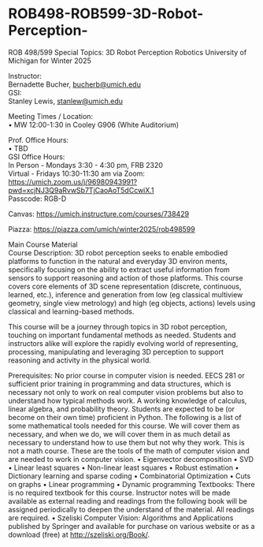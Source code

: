 # ROB498-ROB599-3D-Robot-Perception-
ROB 498/599 Special Topics: 3D Robot Perception  Robotics  University of Michigan for Winter 2025

Instructor:   
Bernadette Bucher, bucherb@umich.edu   
GSI:   
Stanley Lewis, stanlew@umich.edu   

Meeting Times / Location:  
• MW 12:00-1:30 in Cooley G906 (White Auditorium)  

Prof. Office Hours:   
• TBD  
GSI Office Hours:   
In Person - Mondays 3:30 - 4:30 pm, FRB 2320  
Virtual - Fridays 10:30-11:30 am via Zoom:  
https://umich.zoom.us/j/96980943991?pwd=xcjNJ3Q9aRvwSb7TjCaoAoT5dCcwiX.1  
Passcode: RGB-D  

Canvas: https://umich.instructure.com/courses/738429  

Piazza: https://piazza.com/umich/winter2025/rob498599  

Main Course Material   
Course Description: 3D robot perception seeks to enable embodied platforms to function in the natural and everyday 3D environ ments, specifically focusing on the ability to extract useful information from sensors to support reasoning and action of those platforms. This course covers core elements of 3D scene representation (discrete, continuous, learned, etc.), inference and generation from low (eg classical multiview geometry, single view metrology) and high (eg objects, actions) levels using classical and learning-based methods.   
  
This course will be a journey through topics in 3D robot perception, touching on important fundamental methods as needed. Students and instructors alike will explore the rapidly evolving world of representing, processing, manipulating and leveraging 3D perception to support reasoning and activity in the physical world.   

Prerequisites: No prior course in computer vision is needed. EECS 281 or sufficient prior training in programming and data structures, which is necessary not only to work on real computer vision problems but also to understand how typical methods work. 
A working knowledge of calculus, linear algebra, and probability theory. Students are expected to be (or become on their own time) proficient in Python. 
The following is a list of some mathematical tools needed for this course. We will cover them as necessary, and when we do, we will cover them in as much detail as necessary to understand how to use them but not why they work. This is not a math course. These are the tools of the math of computer vision and are needed to work in computer vision. 
• Eigenvector decomposition 
• SVD 
• Linear least squares 
• Non-linear least squares 
• Robust estimation 
• Dictionary learning and sparse coding 
• Combinatorial Optimization 
• Cuts on graphs 
• Linear programming 
• Dynamic programming 
Textbooks: There is no required textbook for this course. Instructor notes will be made available as external reading and readings from the following book will be assigned periodically to deepen the understand of the material. All readings are required. 
• Szeliski Computer Vision: Algorithms and Applications published by Springer and available for purchase on various website or as a download (free) at http://szeliski.org/Book/. 

